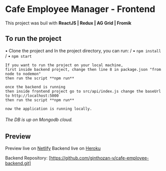 # Cafe Employee Manager - Frontend
This project was buil with **ReactJS | Redux | AG Grid | Fromik**

## To run the project

• Clone the project and In the project directory, you can run: /
• `npm install` /
• `npm start`

```
If you want to run the project on your local machine, 
first inside backend project, change then line 8 in package.json "from node to nodemon"
then run the script **npm run**

once the backend is running
then inside frontend project go to src/api/index.js change the baseUrl to http://localhost:5000
then run the script **npm run**

now the application is running locally.
```
###### The DB is up on Mongodb cloud.

## Preview

Preview live on [Netlify](https://calculate-everything.netlify.app/)
Backend live on [Heroku](https://cafe-employee.herokuapp.com/)

Backend Repository: [https://github.com/ginthozan-v/cafe-employee-backend.git]
